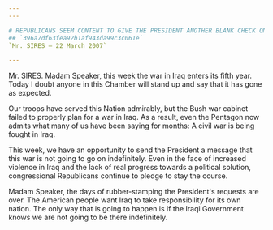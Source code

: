 ```yaml
---
---

# REPUBLICANS SEEM CONTENT TO GIVE THE PRESIDENT ANOTHER BLANK CHECK ON  IRAQ
## `396a7df63fea92b1af943da99c3c061e`
`Mr. SIRES — 22 March 2007`

---
```



Mr. SIRES. Madam Speaker, this week the war in Iraq enters its fifth 
year. Today I doubt anyone in this Chamber will stand up and say that 
it has gone as expected.

Our troops have served this Nation admirably, but the Bush war 
cabinet failed to properly plan for a war in Iraq. As a result, even 
the Pentagon now admits what many of us have been saying for months: A 
civil war is being fought in Iraq.

This week, we have an opportunity to send the President a message 
that this war is not going to go on indefinitely. Even in the face of 
increased violence in Iraq and the lack of real progress towards a 
political solution, congressional Republicans continue to pledge to 
stay the course.

Madam Speaker, the days of rubber-stamping the President's requests 
are over. The American people want Iraq to take responsibility for its 
own nation. The only way that is going to happen is if the Iraqi 
Government knows we are not going to be there indefinitely.
